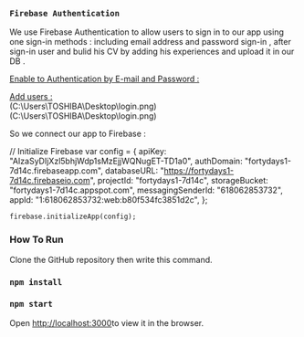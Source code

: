 
### `Firebase Authentication`
 We  use Firebase Authentication to allow users to sign in to our app using one sign-in methods : including email address and password sign-in , after sign-in user and bulid his CV by adding his experiences and upload it in our DB .

  [Enable to  Authentication by E-mail and Password :](C:\Users\TOSHIBA\Downloads\user-pass.png)
   
  [Add users :](C:\Users\TOSHIBA\Downloads\add-user.png)<br>
  (C:\Users\TOSHIBA\Desktop\login.png)<br>
  (C:\Users\TOSHIBA\Desktop\login.png) 
  
 So we connect our app to Firebase :
 
  // Initialize Firebase
    var config = {
     apiKey: "AIzaSyDIjXzl5bhjWdp1sMzEjjWQNugET-TD1a0",
    authDomain: "fortydays1-7d14c.firebaseapp.com",
    databaseURL: "https://fortydays1-7d14c.firebaseio.com",
    projectId: "fortydays1-7d14c",
    storageBucket: "fortydays1-7d14c.appspot.com",
    messagingSenderId: "618062853732",
    appId: "1:618062853732:web:b80f534fc3851d2c",
    };

    firebase.initializeApp(config);




### How To Run
 Clone the GitHub repository then write this command. 
### `npm install`

### `npm start`
 Open [http://localhost:3000](http://localhost:3000)to view it in the browser.
